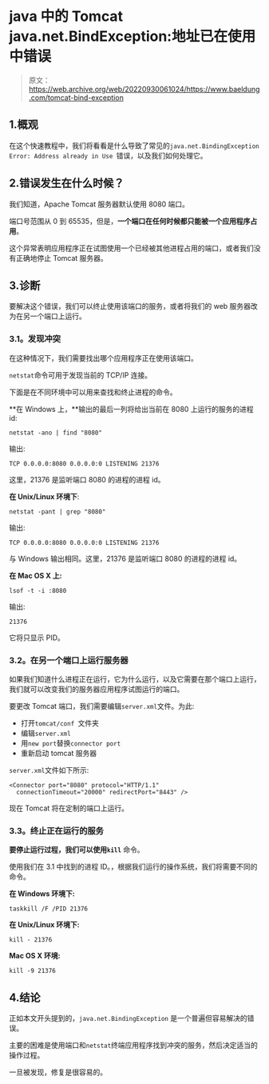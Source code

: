 # java 中的 Tomcat java.net.BindException:地址已在使用中错误

> 原文：<https://web.archive.org/web/20220930061024/https://www.baeldung.com/tomcat-bind-exception>

## 1.概观

在这个快速教程中，我们将看看是什么导致了常见的`java.net.BindingException Error: Address already in Use `错误，以及我们如何处理它。

## 2.错误发生在什么时候？

我们知道，Apache Tomcat 服务器默认使用 8080 端口。

端口号范围从 0 到 65535，但是，**一个端口在任何时候都只能被一个应用程序占用**。

这个异常表明应用程序正在试图使用一个已经被其他进程占用的端口，或者我们没有正确地停止 Tomcat 服务器。

## 3.诊断

要解决这个错误，我们可以终止使用该端口的服务，或者将我们的 web 服务器改为在另一个端口上运行。

### 3.1。发现冲突

在这种情况下，我们需要找出哪个应用程序正在使用该端口。

`netstat`命令可用于发现当前的 TCP/IP 连接。

下面是在不同环境中可以用来查找和终止进程的命令。

**在 Windows 上，**输出的最后一列将给出当前在 8080 上运行的服务的进程 id:

```
netstat -ano | find "8080"
```

输出:

```
TCP 0.0.0.0:8080 0.0.0.0:0 LISTENING 21376 
```

这里，21376 是监听端口 8080 的进程的进程 id。

**在 Unix/Linux 环境下**:

```
netstat -pant | grep "8080"
```

输出:

```
TCP 0.0.0.0:8080 0.0.0.0:0 LISTENING 21376 
```

与 Windows 输出相同。这里，21376 是监听端口 8080 的进程的进程 id。

**在 Mac OS X 上:**

```
lsof -t -i :8080
```

输出:

```
21376
```

它将只显示 PID。

### 3.2。在另一个端口上运行服务器

如果我们知道什么进程正在运行，它为什么运行，以及它需要在那个端口上运行，我们就可以改变我们的服务器应用程序试图运行的端口。

要更改 Tomcat 端口，我们需要编辑`server.xml`文件。为此:

*   打开`tomcat/conf `文件夹
*   编辑`server.xml`
*   用`new port`替换`connector port `
*   重新启动 tomcat 服务器

`server.xml`文件如下所示:

```
<Connector port="8080" protocol="HTTP/1.1" 
  connectionTimeout="20000" redirectPort="8443" />
```

现在 Tomcat 将在定制的端口上运行。

### 3.3。终止正在运行的服务

**要停止运行过程，我们可以使用`kill`** 命令。

使用我们在 3.1 中找到的进程 ID。，根据我们运行的操作系统，我们将需要不同的命令。

**在 Windows 环境下:**

```
taskkill /F /PID 21376
```

**在 Unix/Linux 环境下:**

```
kill - 21376
```

**Mac OS X 环境:**

```
kill -9 21376
```

## 4.结论

正如本文开头提到的，`java.net.BindingException` 是一个普遍但容易解决的错误。

主要的困难是使用端口和`netstat`终端应用程序找到冲突的服务，然后决定适当的操作过程。

一旦被发现，修复是很容易的。
